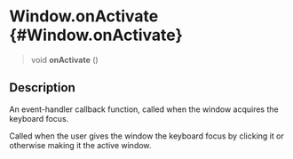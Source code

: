 Window.onActivate {#Window.onActivate}
=================

> void **onActivate** ()

Description
-----------

An event-handler callback function, called when the window acquires the
keyboard focus.

Called when the user gives the window the keyboard focus by clicking it
or otherwise making it the active window.
